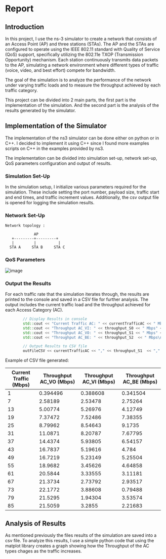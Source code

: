 # Report

## Introduction

In this project, I use the ns-3 simulator to create a network that consists of an Access Point (AP) and three stations (STAs). The AP and the STAs are configured to operate using the IEEE 802.11 standard with Quality of Service (QoS) support, specifically utilizing the 802.11e TXOP (Transmission Opportunity) mechanism. Each station continuously transmits data packets to the AP, simulating a network environment where different types of traffic (voice, video, and best effort) compete for bandwidth.

The goal of the simulation is to analyze the performance of the network under varying traffic loads and to measure the throughput achieved by each traffic category. 

This project can be divided into 2 main parts, the first part is the implementation of the simulation. And the second part is the analysis of the results generated by the simulator.


## Implementation of the Simulator

The implementation of the ns3 simulator can be done either on python or in C++. I decided to implement it using C++ since I found more examples scripts on C++ in the examples provided by ns3.

The implementation can be divided into simulation set-up, network set-up, QoS parameters configuration and output of results.

### Simulation Set-Up

In the simulation setup, I initialize various parameters required for the simulation. These include setting the port number, payload size, traffic start and end times, and traffic increment values. Additionally, the csv output file is opened for logging the simulation results.

### Network Set-Up

```
Network topology :

             AP
   +---------+---------+
   |         |          |        
  STA A     STA B     STA C

```

### QoS Parameters 

![image](https://github.com/bmw-ece-ntust/multimedia-wireless-network/assets/133529935/f3f01e75-8aca-427e-af0d-c0e3b2eac9d3)



### Output the Results

For each traffic rate that the simulation iterates through, the results are printed to the console and saved in a CSV file for further analysis. The output includes the current traffic load and the throughput achieved for each Access Category (AC).

```c++
        // Display Results in console
        std::cout << "Current Traffic AC: " << currentTrafficAC << " Mbps" << std::endl;
        std::cout << "Throughput AC_VI: " << throughput_S0 << " Mbps" << std::endl;
        std::cout << "Throughput AC_VO: " << throughput_S1 << " Mbps" << std::endl;
        std::cout << "Throughput AC_BE: " << throughput_S2  << " Mbps\n" << std::endl;

        // Output Results to CSV file
        outFileCSV << currentTrafficAC << "," << throughput_S1  << "," << throughput_S0 << "," << throughput_S2 << std::endl;
```



Example of CSV file generated:

| Current Traffic (Mbps) | Throughput AC_VO (Mbps) | Throughput AC_VI (Mbps) | Throughput AC_BE (Mbps) |
|------------------------|-------------------------|-------------------------|-------------------------|
| 1                      | 0.394496                | 0.388608                | 0.341504                |
| 7                      | 2.58189                 | 2.53478                 | 2.75264                 |
| 13                     | 5.00774                 | 5.26976                 | 4.12749                 |
| 19                     | 7.37472                 | 7.52486                 | 7.38355                 |
| 25                     | 8.79962                 | 8.54643                 | 9.1735                  |
| 31                     | 11.0871                 | 8.20787                 | 7.67795                 |
| 37                     | 14.4374                 | 5.93805                 | 6.54157                 |
| 43                     | 16.7837                 | 5.19616                 | 4.784                   |
| 49                     | 16.7219                 | 5.23149                 | 5.25504                 |
| 55                     | 18.9682                 | 3.45626                 | 4.64858                 |
| 61                     | 20.5844                 | 3.33555                 | 3.11181                 |
| 67                     | 21.3734                 | 2.73792                 | 2.93517                 |
| 73                     | 22.1772                 | 3.88608                 | 0.79488                 |
| 79                     | 21.5295                 | 1.94304                 | 3.53574                 |
| 85                     | 21.5059                 | 3.2855                  | 2.21683                 |





## Analysis of Results

As mentioned previously the files results of the simulation are saved into a csv file. To analyze this results, I use a simple python code that using the matplot library creates a graph showing how the Throughput of the AC types chages as the traffic increases.




